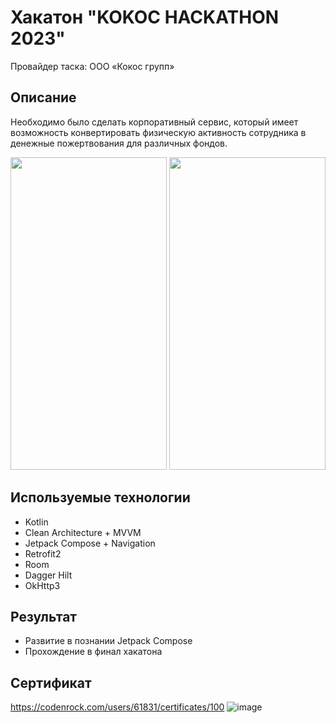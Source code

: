 # Хакатон "KOKOC HACKATHON 2023"
Провайдер таска: ООО «Кокос групп»

## Описание
Необходимо было сделать корпоративный сервис, который имеет возможность конвертировать физическую активность сотрудника в денежные пожертвования для различных фондов.

<img src="https://github.com/KatbertAllgood/kokoc_hackathon/assets/72415326/35121794-cfba-4121-a1c6-33bb97433a8b" width="250" height="500" />
<img src="https://github.com/KatbertAllgood/kokoc_hackathon/assets/72415326/f75b38d4-8d37-460e-9064-abc9de652451" width="250" height="500" />

## Используемые технологии
* Kotlin
* Clean Architecture + MVVM
* Jetpack Compose + Navigation
* Retrofit2
* Room
* Dagger Hilt
* OkHttp3

## Результат
* Развитие в познании Jetpack Compose
* Прохождение в финал хакатона

## Сертификат
https://codenrock.com/users/61831/certificates/100
![image](https://github.com/KatbertAllgood/kokoc_hackathon/assets/72415326/0cc579cb-7677-4844-a4db-17e8853ca2c8)
